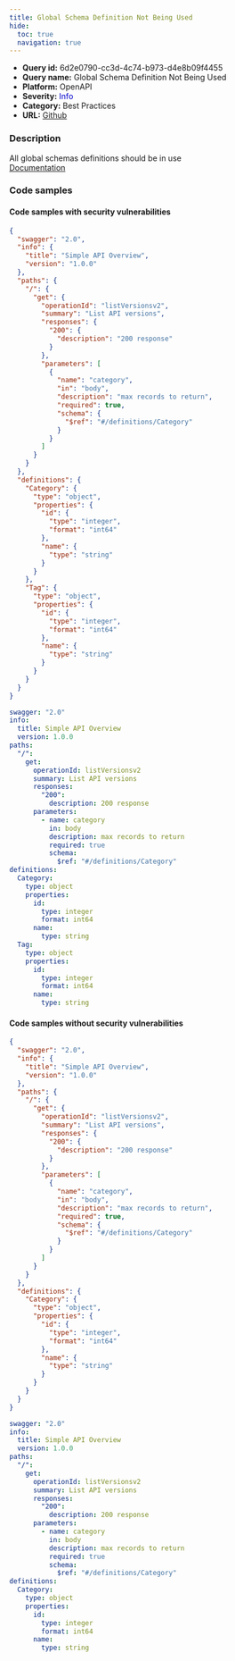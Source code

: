 ```yaml
---
title: Global Schema Definition Not Being Used
hide:
  toc: true
  navigation: true
---
```


<style>
  .highlight .hll {
    background-color: #ff171742;
  }
  .md-content {
    max-width: 1100px;
    margin: 0 auto;
  }
</style>

-   **Query id:** 6d2e0790-cc3d-4c74-b973-d4e8b09f4455
-   **Query name:** Global Schema Definition Not Being Used
-   **Platform:** OpenAPI
-   **Severity:** <span style="color:#00C">Info</span>
-   **Category:** Best Practices
-   **URL:** [Github](https://github.com/Checkmarx/kics/tree/master/assets/queries/openAPI/2.0/unused_schema_definition)

### Description
All global schemas definitions should be in use<br>
[Documentation](https://swagger.io/specification/v2/#definitionsObject)

### Code samples
#### Code samples with security vulnerabilities
```json title="Postitive test num. 1 - json file" hl_lines="44"
{
  "swagger": "2.0",
  "info": {
    "title": "Simple API Overview",
    "version": "1.0.0"
  },
  "paths": {
    "/": {
      "get": {
        "operationId": "listVersionsv2",
        "summary": "List API versions",
        "responses": {
          "200": {
            "description": "200 response"
          }
        },
        "parameters": [
          {
            "name": "category",
            "in": "body",
            "description": "max records to return",
            "required": true,
            "schema": {
              "$ref": "#/definitions/Category"
            }
          }
        ]
      }
    }
  },
  "definitions": {
    "Category": {
      "type": "object",
      "properties": {
        "id": {
          "type": "integer",
          "format": "int64"
        },
        "name": {
          "type": "string"
        }
      }
    },
    "Tag": {
      "type": "object",
      "properties": {
        "id": {
          "type": "integer",
          "format": "int64"
        },
        "name": {
          "type": "string"
        }
      }
    }
  }
}

```
```yaml title="Postitive test num. 2 - yaml file" hl_lines="29"
swagger: "2.0"
info:
  title: Simple API Overview
  version: 1.0.0
paths:
  "/":
    get:
      operationId: listVersionsv2
      summary: List API versions
      responses:
        "200":
          description: 200 response
      parameters:
        - name: category
          in: body
          description: max records to return
          required: true
          schema:
            $ref: "#/definitions/Category"
definitions:
  Category:
    type: object
    properties:
      id:
        type: integer
        format: int64
      name:
        type: string
  Tag:
    type: object
    properties:
      id:
        type: integer
        format: int64
      name:
        type: string

```


#### Code samples without security vulnerabilities
```json title="Negative test num. 1 - json file"
{
  "swagger": "2.0",
  "info": {
    "title": "Simple API Overview",
    "version": "1.0.0"
  },
  "paths": {
    "/": {
      "get": {
        "operationId": "listVersionsv2",
        "summary": "List API versions",
        "responses": {
          "200": {
            "description": "200 response"
          }
        },
        "parameters": [
          {
            "name": "category",
            "in": "body",
            "description": "max records to return",
            "required": true,
            "schema": {
              "$ref": "#/definitions/Category"
            }
          }
        ]
      }
    }
  },
  "definitions": {
    "Category": {
      "type": "object",
      "properties": {
        "id": {
          "type": "integer",
          "format": "int64"
        },
        "name": {
          "type": "string"
        }
      }
    }
  }
}

```
```yaml title="Negative test num. 2 - yaml file"
swagger: "2.0"
info:
  title: Simple API Overview
  version: 1.0.0
paths:
  "/":
    get:
      operationId: listVersionsv2
      summary: List API versions
      responses:
        "200":
          description: 200 response
      parameters:
        - name: category
          in: body
          description: max records to return
          required: true
          schema:
            $ref: "#/definitions/Category"
definitions:
  Category:
    type: object
    properties:
      id:
        type: integer
        format: int64
      name:
        type: string

```
